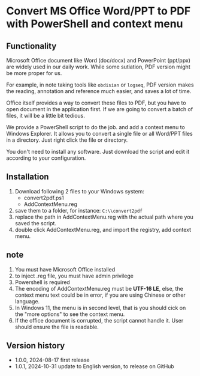# Convert MS Office Word/PPT to PDF with PowerShell and context menu

## Functionality

Microsoft Office document like Word (doc/docx) and PowerPoint (ppt/ppx) are widely used in our daily work. While some sutiation, PDF version might be more proper for us. 

For example, in note taking tools like `obdisian` or `logseq`, PDF version makes the reading, annotation and reference much easier, and saves a lot of time. 

Office itself provides a way to convert these files to PDF, but you have to open document in the application first. If we are going to convert a batch of files, it will be a little bit tedious.
 
We provide a PowerShell script to do the job. and add a context menu to Windows Explorer. It allows you to convert a single file or all Word/PPT files in a directory. Just right click the file or directory.

You don't need to install any software. Just download the script and edit it according to your configuration.



## Installation
1. Download following 2 files to your Windows system:
    - convert2pdf.ps1
    - AddContextMenu.reg
2. save them to a folder, for instance: `C:\\convert2pdf` 
3. replace the path in AddContextMenu.reg with the actual path where you saved the script.
4. double click AddContextMenu.reg, and import the registry, add context menu.


## note
1. You must have Microsoft Office installed
2. to inject .reg file, you must have admin privilege
3. Powershell is required
4. The encoding of AddContextMenu.reg must be __UTF-16 LE__, else, the context menu text could be in error, if you are using Chinese or other language. 
5. In Windows 11, the menu is in second level, that is you should cick on the "more options" to see the context menu. 
6. If the office document is corrupted, the script cannot handle it. User should ensure the file is readable. 



## Version history
- 1.0.0, 2024-08-17 first release
- 1.0.1, 2024-10-31 update to English version, to release on GitHub

